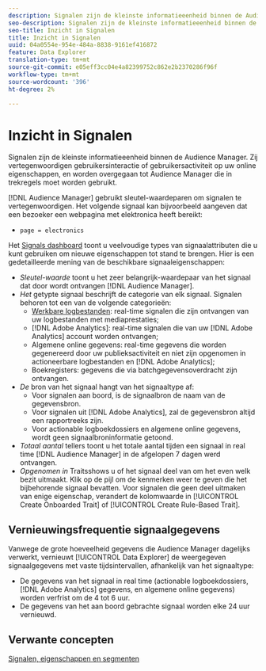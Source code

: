 ```yaml
---
description: Signalen zijn de kleinste informatieeenheid binnen de Audience Manager. Zij vertegenwoordigen gebruikersinteractie of gebruikersactiviteit op uw online eigenschappen, en worden overgegaan tot Audience Manager die in trekkenregels moet worden gebruikt.
seo-description: Signalen zijn de kleinste informatieeenheid binnen de Audience Manager. Zij vertegenwoordigen gebruikersinteractie of gebruikersactiviteit op uw online eigenschappen, en worden overgegaan tot Audience Manager die in trekkenregels moet worden gebruikt.
seo-title: Inzicht in Signalen
title: Inzicht in Signalen
uuid: 04a0554e-954e-484a-8838-9161ef416872
feature: Data Explorer
translation-type: tm+mt
source-git-commit: e05eff3cc04e4a82399752c862e2b2370286f96f
workflow-type: tm+mt
source-wordcount: '396'
ht-degree: 2%

---
```



# Inzicht in Signalen

Signalen zijn de kleinste informatieeenheid binnen de Audience Manager. Zij vertegenwoordigen gebruikersinteractie of gebruikersactiviteit op uw online eigenschappen, en worden overgegaan tot Audience Manager die in trekregels moet worden gebruikt.

[!DNL Audience Manager] gebruikt sleutel-waardeparen om signalen te vertegenwoordigen. Het volgende signaal kan bijvoorbeeld aangeven dat een bezoeker een webpagina met elektronica heeft bereikt:

* `page = electronics`

Het [Signals dashboard](../../features/data-explorer/data-explorer-signals-dashboard.md) toont u veelvoudige types van signaalattributen die u kunt gebruiken om nieuwe eigenschappen tot stand te brengen. Hier is een gedetailleerde mening van de beschikbare signaaleigenschappen:

* *Sleutel-waarde* toont u het zeer belangrijk-waardepaar van het signaal dat door wordt ontvangen  [!DNL Audience Manager].
* *Het* getypte signaal beschrijft de categorie van elk signaal. Signalen behoren tot een van de volgende categorieën:
   * [Werkbare logbestanden](/help/using/integration/media-data-integration/actionable-log-files.md): real-time signalen die zijn ontvangen van uw logbestanden met mediaprestaties;
   * [!DNL Adobe Analytics]: real-time signalen die van uw  [!DNL Adobe Analytics] account worden ontvangen;
   * Algemene online gegevens: real-time gegevens die worden gegenereerd door uw publieksactiviteit en niet zijn opgenomen in actioneerbare logbestanden en [!DNL Adobe Analytics];
   * Boekregisters: gegevens die via batchgegevensoverdracht zijn ontvangen.
* *De* bron van het signaal hangt van het signaaltype af:
   * Voor signalen aan boord, is de signaalbron de naam van de gegevensbron.
   * Voor signalen uit [!DNL Adobe Analytics], zal de gegevensbron altijd een rapportreeks zijn.
   * Voor actionable logboekdossiers en algemene online gegevens, wordt geen signaalbroninformatie getoond.
* *Totaal aantal* tellers toont u het totale aantal tijden een signaal in real time  [!DNL Audience Manager] in de afgelopen 7 dagen werd ontvangen.
* *Opgenomen in* Traitsshows u of het signaal deel van om het even welk bezit uitmaakt. Klik op de pijl om de kenmerken weer te geven die het bijbehorende signaal bevatten. Voor signalen die geen deel uitmaken van enige eigenschap, verandert de kolomwaarde in [!UICONTROL Create Onboarded Trait] of [!UICONTROL Create Rule-Based Trait].

## Vernieuwingsfrequentie signaalgegevens

Vanwege de grote hoeveelheid gegevens die Audience Manager dagelijks verwerkt, vernieuwt [!UICONTROL Data Explorer] de weergegeven signaalgegevens met vaste tijdsintervallen, afhankelijk van het signaaltype:

* De gegevens van het signaal in real time (actionable logboekdossiers, [!DNL Adobe Analytics] gegevens, en algemene online gegevens) worden verfrist om de 4 tot 6 uur.
* De gegevens van het aan boord gebrachte signaal worden elke 24 uur vernieuwd.

## Verwante concepten

[Signalen, eigenschappen en segmenten](/help/using/reference/signal-trait-segment.md)